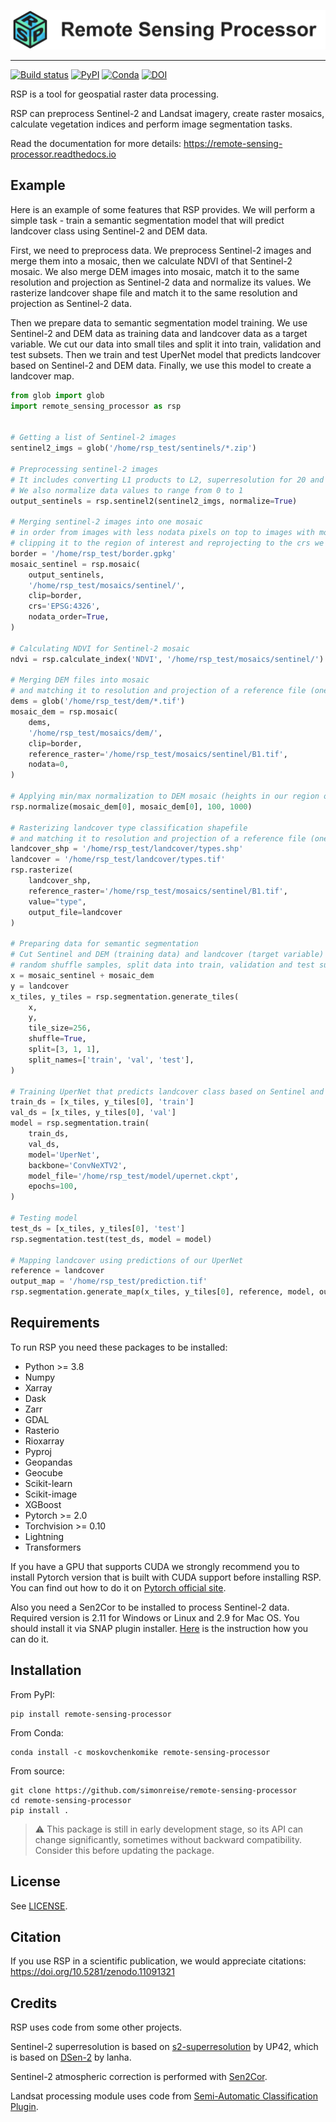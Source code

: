 
![image](logo_wide.png)

----

[![Build status](https://ci.appveyor.com/api/projects/status/usca6y014oakdtj2?svg=true)](https://ci.appveyor.com/project/simonreise/remote-sensing-processor)
[![PyPI](https://img.shields.io/pypi/v/remote-sensing-processor)](https://pypi.org/project/remote-sensing-processor/)
[![Conda](https://img.shields.io/conda/v/moskovchenkomike/remote-sensing-processor)](https://anaconda.org/moskovchenkomike/remote-sensing-processor)
[![DOI](https://zenodo.org/badge/DOI/10.5281/zenodo.11091321.svg)](https://doi.org/10.5281/zenodo.11091321)

RSP is a tool for geospatial raster data processing.

RSP can preprocess Sentinel-2 and Landsat imagery, create raster mosaics, calculate vegetation indices and perform image segmentation tasks.

Read the documentation for more details: https://remote-sensing-processor.readthedocs.io

## Example

Here is an example of some features that RSP provides. We will perform a simple task - train a semantic segmentation model that will predict landcover class using Sentinel-2 and DEM data.

First, we need to preprocess data. We preprocess Sentinel-2 images and merge them into a mosaic, then we calculate NDVI of that Sentinel-2 mosaic. We also merge DEM images into mosaic, match it to the same resolution and projection as Sentinel-2 data and normalize its values. We rasterize landcover shape file and match it to the same resolution and projection as Sentinel-2 data. 

Then we prepare data to semantic segmentation model training. We use Sentinel-2 and DEM data as training data and landcover data as a target variable. We cut our data into small tiles and split it into train, validation and test subsets. Then we train and test UperNet model that predicts landcover based on Sentinel-2 and DEM data. Finally, we use this model to create a landcover map. 
```python
from glob import glob
import remote_sensing_processor as rsp


# Getting a list of Sentinel-2 images
sentinel2_imgs = glob('/home/rsp_test/sentinels/*.zip')

# Preprocessing sentinel-2 images
# It includes converting L1 products to L2, superresolution for 20 and 60m bands and cloud masking
# We also normalize data values to range from 0 to 1
output_sentinels = rsp.sentinel2(sentinel2_imgs, normalize=True)

# Merging sentinel-2 images into one mosaic 
# in order from images with less nodata pixels on top to images with most nodata on bottom
# clipping it to the region of interest and reprojecting to the crs we need
border = '/home/rsp_test/border.gpkg'
mosaic_sentinel = rsp.mosaic(
	output_sentinels, 
	'/home/rsp_test/mosaics/sentinel/', 
	clip=border, 
	crs='EPSG:4326', 
	nodata_order=True,
)

# Calculating NDVI for Sentinel-2 mosaic
ndvi = rsp.calculate_index('NDVI', '/home/rsp_test/mosaics/sentinel/')

# Merging DEM files into mosaic 
# and matching it to resolution and projection of a reference file (one of Sentinel mosaic bands)
dems = glob('/home/rsp_test/dem/*.tif')
mosaic_dem = rsp.mosaic(
	dems, 
	'/home/rsp_test/mosaics/dem/', 
	clip=border, 
	reference_raster='/home/rsp_test/mosaics/sentinel/B1.tif', 
	nodata=0,
)

# Applying min/max normalization to DEM mosaic (heights in our region of interest are in range from 100 to 1000)
rsp.normalize(mosaic_dem[0], mosaic_dem[0], 100, 1000)

# Rasterizing landcover type classification shapefile
# and matching it to resolution and projection of a reference file (one of Sentinel mosaic bands)
landcover_shp = '/home/rsp_test/landcover/types.shp'
landcover = '/home/rsp_test/landcover/types.tif'
rsp.rasterize(
	landcover_shp, 
	reference_raster='/home/rsp_test/mosaics/sentinel/B1.tif', 
	value="type", 
	output_file=landcover
)

# Preparing data for semantic segmentation
# Cut Sentinel and DEM (training data) and landcover (target variable) data to 256x256 px tiles, 
# random shuffle samples, split data into train, validation and test subsets in proportion 3 to 1 to 1
x = mosaic_sentinel + mosaic_dem
y = landcover
x_tiles, y_tiles = rsp.segmentation.generate_tiles(
	x, 
	y, 
	tile_size=256, 
	shuffle=True, 
	split=[3, 1, 1], 
	split_names=['train', 'val', 'test'],
)

# Training UperNet that predicts landcover class based on Sentinel and DEM
train_ds = [x_tiles, y_tiles[0], 'train']
val_ds = [x_tiles, y_tiles[0], 'val']
model = rsp.segmentation.train(
	train_ds, 
	val_ds, 
	model='UperNet', 
	backbone='ConvNeXTV2',
	model_file='/home/rsp_test/model/upernet.ckpt', 
	epochs=100,
)

# Testing model
test_ds = [x_tiles, y_tiles[0], 'test']
rsp.segmentation.test(test_ds, model = model)

# Mapping landcover using predictions of our UperNet
reference = landcover
output_map = '/home/rsp_test/prediction.tif'
rsp.segmentation.generate_map(x_tiles, y_tiles[0], reference, model, output_map)
```

## Requirements
To run RSP you need these packages to be installed:
- Python >= 3.8
- Numpy
- Xarray
- Dask
- Zarr
- GDAL
- Rasterio
- Rioxarray
- Pyproj
- Geopandas
- Geocube
- Scikit-learn
- Scikit-image
- XGBoost
- Pytorch >= 2.0
- Torchvision >= 0.10
- Lightning
- Transformers

If you have a GPU that supports CUDA we strongly recommend you to install Pytorch version that is built with CUDA support before installing RSP. You can find out how to do it on [Pytorch official site](https://pytorch.org/get-started/locally/).

Also you need a Sen2Cor to be installed to process Sentinel-2 data. Required version is 2.11 for Windows or Linux and 2.9 for Mac OS. You should install it via SNAP plugin installer. [Here](http://wiki.awf.forst.uni-goettingen.de/wiki/index.php/Installation_of_SNAP) is the instruction how you can do it.

## Installation

From PyPI:
```
pip install remote-sensing-processor
```
From Conda:
```
conda install -c moskovchenkomike remote-sensing-processor
```
From source:
```
git clone https://github.com/simonreise/remote-sensing-processor
cd remote-sensing-processor
pip install .
```

> :warning: This package is still in early development stage, so its API can change significantly, sometimes without backward compatibility. Consider this before updating the package.

## License
See [LICENSE](LICENSE).

## Citation
If you use RSP in a scientific publication, we would appreciate citations: https://doi.org/10.5281/zenodo.11091321

## Credits
RSP uses code from some other projects.

Sentinel-2 superresolution is based on [s2-superresolution](https://github.com/up42/s2-superresolution) by UP42, which is based on [DSen-2](https://github.com/lanha/DSen2) by lanha.

Sentinel-2 atmospheric correction is performed with [Sen2Cor](https://step.esa.int/main/snap-supported-plugins/sen2cor/).

Landsat processing module uses code from [Semi-Automatic Classification Plugin](https://fromgistors.blogspot.com/p/semi-automatic-classification-plugin.html).
   
   

